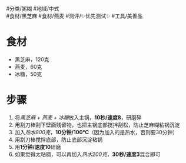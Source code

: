 #分类/粥糊 
#地域/中式  
#食材/黑芝麻 #食材/燕麦
#测评/✨优先测试✨ 
#工具/美善品 

# 食材
- 黑芝麻，120克
- 燕麦，60克
- 冰糖，50克

# 步骤
1. 将*黑芝麻 + 燕麦 + 冰糖*放入主锅，**10秒/速度8**，研磨碎
2. 用刮刀棒刮下壁面残留物，也把主锅底部搅拌刮松，防止芝麻糊粘锅沉淀
3. 加入*热水800克*，**10分钟/100°C**（因为加入的是热水，否则要30分钟）
4. 用刮刀棒搅拌底部，防止底部沉淀粘锅
5. 用**1分钟/速度10**研磨
6. 如果觉得太粘稠，可以再加入*热水200克*，**30秒/速度3**混合即可
